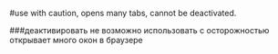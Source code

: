 #use with caution, opens many tabs, cannot be deactivated.

###деактивировать не возможно использовать с осторожностью открывает много окон в браузере
